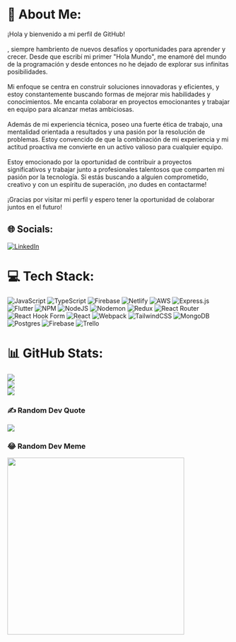 # 💫 About Me:
¡Hola y bienvenido a mi perfil de GitHub!<br><br>, siempre hambriento de nuevos desafíos y oportunidades para aprender y crecer. Desde que escribí mi primer "Hola Mundo", me enamoré del mundo de la programación y desde entonces no he dejado de explorar sus infinitas posibilidades.<br><br>Mi enfoque se centra en construir soluciones innovadoras y eficientes, y estoy constantemente buscando formas de mejorar mis habilidades y conocimientos. Me encanta colaborar en proyectos emocionantes y trabajar en equipo para alcanzar metas ambiciosas.<br><br>Además de mi experiencia técnica, poseo una fuerte ética de trabajo, una mentalidad orientada a resultados y una pasión por la resolución de problemas. Estoy convencido de que la combinación de mi experiencia y mi actitud proactiva me convierte en un activo valioso para cualquier equipo.<br><br>Estoy emocionado por la oportunidad de contribuir a proyectos significativos y trabajar junto a profesionales talentosos que comparten mi pasión por la tecnología. Si estás buscando a alguien comprometido, creativo y con un espíritu de superación, ¡no dudes en contactarme!<br><br>¡Gracias por visitar mi perfil y espero tener la oportunidad de colaborar juntos en el futuro!


## 🌐 Socials:
[![LinkedIn](https://img.shields.io/badge/LinkedIn-%230077B5.svg?logo=linkedin&logoColor=white)](https://linkedin.com/in/https://www.linkedin.com/in/marcelo-diaz2000/) 

# 💻 Tech Stack:
![JavaScript](https://img.shields.io/badge/javascript-%23323330.svg?style=flat&logo=javascript&logoColor=%23F7DF1E) ![TypeScript](https://img.shields.io/badge/typescript-%23007ACC.svg?style=flat&logo=typescript&logoColor=white) ![Firebase](https://img.shields.io/badge/firebase-%23039BE5.svg?style=flat&logo=firebase) ![Netlify](https://img.shields.io/badge/netlify-%23000000.svg?style=flat&logo=netlify&logoColor=#00C7B7) ![AWS](https://img.shields.io/badge/AWS-%23FF9900.svg?style=flat&logo=amazon-aws&logoColor=white) ![Express.js](https://img.shields.io/badge/express.js-%23404d59.svg?style=flat&logo=express&logoColor=%2361DAFB) ![Flutter](https://img.shields.io/badge/Flutter-%2302569B.svg?style=flat&logo=Flutter&logoColor=white) ![NPM](https://img.shields.io/badge/NPM-%23CB3837.svg?style=flat&logo=npm&logoColor=white) ![NodeJS](https://img.shields.io/badge/node.js-6DA55F?style=flat&logo=node.js&logoColor=white) ![Nodemon](https://img.shields.io/badge/NODEMON-%23323330.svg?style=flat&logo=nodemon&logoColor=%BBDEAD) ![Redux](https://img.shields.io/badge/redux-%23593d88.svg?style=flat&logo=redux&logoColor=white) ![React Router](https://img.shields.io/badge/React_Router-CA4245?style=flat&logo=react-router&logoColor=white) ![React Hook Form](https://img.shields.io/badge/React%20Hook%20Form-%23EC5990.svg?style=flat&logo=reacthookform&logoColor=white) ![React](https://img.shields.io/badge/react-%2320232a.svg?style=flat&logo=react&logoColor=%2361DAFB) ![Webpack](https://img.shields.io/badge/webpack-%238DD6F9.svg?style=flat&logo=webpack&logoColor=black) ![TailwindCSS](https://img.shields.io/badge/tailwindcss-%2338B2AC.svg?style=flat&logo=tailwind-css&logoColor=white) ![MongoDB](https://img.shields.io/badge/MongoDB-%234ea94b.svg?style=flat&logo=mongodb&logoColor=white) ![Postgres](https://img.shields.io/badge/postgres-%23316192.svg?style=flat&logo=postgresql&logoColor=white) ![Firebase](https://img.shields.io/badge/Firebase-039BE5?style=flat&logo=Firebase&logoColor=white) ![Trello](https://img.shields.io/badge/Trello-%23026AA7.svg?style=flat&logo=Trello&logoColor=white)
# 📊 GitHub Stats:
![](https://github-readme-stats.vercel.app/api?username=MarceloDiazz&theme=dark&hide_border=false&include_all_commits=false&count_private=false)<br/>
![](https://github-readme-streak-stats.herokuapp.com/?user=MarceloDiazz&theme=dark&hide_border=false)<br/>
![](https://github-readme-stats.vercel.app/api/top-langs/?username=MarceloDiazz&theme=dark&hide_border=false&include_all_commits=false&count_private=false&layout=compact)

### ✍️ Random Dev Quote
![](https://quotes-github-readme.vercel.app/api?type=horizontal&theme=gruvbox)

### 😂 Random Dev Meme
<img src='https://randommeme-five.vercel.app/' style="height: 400px;"/>

<!-- Proudly created with GPRM ( https://gprm.itsvg.in ) -->

